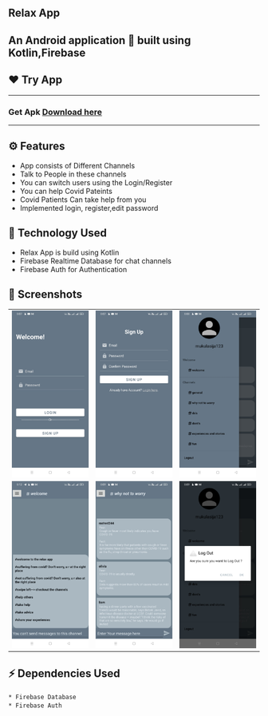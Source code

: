 ## Relax App
An Android application 📱 built using Kotlin,Firebase
-------------------

## ❤️ Try App
---------------
### Get Apk [Download here](https://drive.google.com/drive/folders/1dZWGQcxY-GsFRaXbKPndGivrUoZWMB-p)
------------
## ⚙️ Features
* App consists of Different Channels
* Talk to People in these channels
* You can switch users using the Login/Register
* You can help Covid Pateints
* Covid Patients Can take help from you
* Implemented login, register,edit password

## 🚀 Technology Used

* Relax App is build using Kotlin
* Firebase Realtime Database for chat channels
* Firebase Auth for Authentication


## 📸 Screenshots

||||
|:----------------------------------------:|:-----------------------------------------:|:-----------------------------------------: |
| ![Imgur](screenshots/0.jpg) | ![Imgur](screenshots/1.jpg) | ![Imgur](screenshots/2.jpg) |
| ![Imgur](screenshots/3.jpg) | ![Imgur](screenshots/4.jpg) | ![Imgur](screenshots/6.jpg) |

## ⚡ Dependencies Used
```sh
* Firebase Database
* Firebase Auth
```

